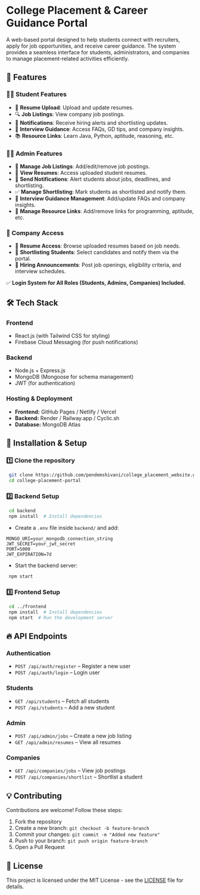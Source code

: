 #  College Placement & Career Guidance Portal

A web-based portal designed to help students connect with recruiters, apply for job opportunities, and receive career guidance. The system provides a seamless interface for students, administrators, and companies to manage placement-related activities efficiently.

## 🌟 Features

### 👩‍🎓 Student Features
- 📝 **Resume Upload**: Upload and update resumes.
- 🔍 **Job Listings**: View company job postings.
- 📢 **Notifications**: Receive hiring alerts and shortlisting updates.
- 🎯 **Interview Guidance**: Access FAQs, GD tips, and company insights.
- 📚 **Resource Links**: Learn Java, Python, aptitude, reasoning, etc.

### 👨‍💼 Admin Features
- 📌 **Manage Job Listings**: Add/edit/remove job postings.
- 📂 **View Resumes**: Access uploaded student resumes.
- 🚀 **Send Notifications**: Alert students about jobs, deadlines, and shortlisting.
- ✅ **Manage Shortlisting**: Mark students as shortlisted and notify them.
- 🎤 **Interview Guidance Management**: Add/update FAQs and company insights.
- 📖 **Manage Resource Links**: Add/remove links for programming, aptitude, etc.

### 🏢 Company Access
- 📑 **Resume Access**: Browse uploaded resumes based on job needs.
- 🎯 **Shortlisting Students**: Select candidates and notify them via the portal.
- 📌 **Hiring Announcements**: Post job openings, eligibility criteria, and interview schedules.

✅ **Login System for All Roles (Students, Admins, Companies) Included.**

## 🛠️ Tech Stack

### **Frontend**
- React.js (with Tailwind CSS for styling)
- Firebase Cloud Messaging (for push notifications)

### **Backend**
- Node.js + Express.js
- MongoDB (Mongoose for schema management)
- JWT (for authentication)

### **Hosting & Deployment**
- **Frontend:** GitHub Pages / Netlify / Vercel
- **Backend:** Render / Railway.app / Cyclic.sh
- **Database:** MongoDB Atlas

## 🚀 Installation & Setup

### 1️⃣ **Clone the repository**
```sh
 git clone https://github.com/pendemshivani/college_placement_website.git
 cd college-placement-portal
```

### 2️⃣ **Backend Setup**
```sh
 cd backend
 npm install  # Install dependencies
```

- Create a `.env` file inside `backend/` and add:
```env
MONGO_URI=your_mongodb_connection_string
JWT_SECRET=your_jwt_secret
PORT=5000
JWT_EXPIRATION=7d
```

- Start the backend server:
```sh
 npm start
```

### 3️⃣ **Frontend Setup**
```sh
 cd ../frontend
 npm install  # Install dependencies
 npm start  # Run the development server
```

## 🔥 API Endpoints

### **Authentication**
- `POST /api/auth/register` – Register a new user
- `POST /api/auth/login` – Login user

### **Students**
- `GET /api/students` – Fetch all students
- `POST /api/students` – Add a new student

### **Admin**
- `POST /api/admin/jobs` – Create a new job listing
- `GET /api/admin/resumes` – View all resumes

### **Companies**
- `GET /api/companies/jobs` – View job postings
- `POST /api/companies/shortlist` – Shortlist a student

## 💡 Contributing
Contributions are welcome! Follow these steps:
1. Fork the repository
2. Create a new branch: `git checkout -b feature-branch`
3. Commit your changes: `git commit -m "Added new feature"`
4. Push to your branch: `git push origin feature-branch`
5. Open a Pull Request

## 📄 License
This project is licensed under the MIT License - see the [LICENSE](LICENSE) file for details.


